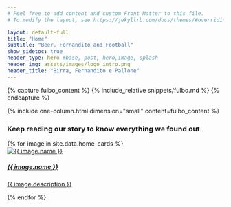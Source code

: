 ```yaml
---
# Feel free to add content and custom Front Matter to this file.
# To modify the layout, see https://jekyllrb.com/docs/themes/#overriding-theme-defaults

layout: default-full
title: "Home"
subtitle: "Beer, Fernandito and Football"
show_sidetoc: true
header_type: hero #base, post, hero,image, splash
header_img: assets/images/logo intro.png
header_title: "Birra, Fernandito e Pallone"
---
```



[//]: # (il team)
{% capture fulbo_content %}
    {% include_relative snippets/fulbo.md %}
{% endcapture %}

{% include one-column.html dimension="small" content=fulbo_content %}

[//]: # (links section)
### Keep reading our story to know everything we found out

<div class="row pb-5">
    <div class="col-md-12 col-sm-12">
        <div class="card-container">
            {% for image in site.data.home-cards %}
            <div class="card" style="width: 18rem;">
                    <a href="{{site.baseurl}}{{ image.path}}">
                    <div class="card-img" ><img src="{{site.baseurl}}{{ image.url}}" class="card-img-top" alt="{{ image.name }}">
                    </div>
                    <div class="card-body">
                        <h5 class="card-title">{{ image.name }}</h5>
                        <p class="card-text">{{ image.description }}</p>
                    </div>
                    </a>    
            </div>
            {% endfor %}
        </div>
    </div>
</div>

